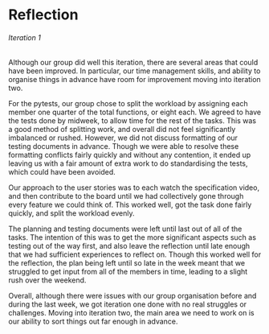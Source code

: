 # Reflection
###### Iteration 1

Although our group did well this iteration, there are several areas that could have been improved. In particular, our time management skills, and ability to organise things in advance have room for improvement moving into iteration two.

For the pytests, our group chose to split the workload by assigning each member one quarter of the total functions, or eight each. We agreed to have the tests done by midweek, to allow time for the rest of the tasks. This was a good method of splitting work, and overall did not feel significantly imbalanced or rushed. However, we did not discuss formatting of our testing documents in advance. Though we were able to resolve these formatting conflicts fairly quickly and without any contention, it ended up leaving us with a fair amount of extra work to do standardising the tests, which could have been avoided. 

Our approach to the user stories was to each watch the specification video, and then contribute to the board until we had collectively gone through every feature we could think of. This worked well, got the task done fairly quickly, and split the workload evenly. 

The planning and testing documents were left until last out of all of the tasks. The intention of this was to get the more significant aspects such as testing out of the way first, and also leave the reflection until late enough that we had sufficient experiences to reflect on. Though this worked well for the reflection, the plan being left until so late in the week meant that we struggled to get input from all of the members in time, leading to a slight rush over the weekend.

Overall, although there were issues with our group organisation before and during the last week, we got iteration one done with no real struggles or challenges. Moving into iteration two, the main area we need to work on is our ability to sort things out far enough in advance.